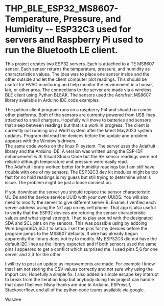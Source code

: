 # THP_BLE_ESP32_MS8607- Temperature, Pressure, and Humidity -- ESP32C3 used for servers and Raspberry Pi used to run the Bluetooth LE client.

This project creates two ESP32 servers.  Each is attached to a TE MS8607 sensor.  Each sensor returns the temperature, pressure, and humidity as characteristics values. 
The idea was to place one sensor inside and the other outside and let the client computer plot readings.  This should be useful for HVAC monitoring and help
monitor the environment in a house, lab, or other area.  The connections to the server are made via a wireless BLE client using Python BLEAK.   The sensors used the 
Adrafruit MS8607 library available in Arduino IDE code examples.  

The python client program runs on a raspberry Pi4 and should run under other platforms.  Both of the sensors are currently powered from USB lines attached to 
small chargers.  Hopefully will move to batteries and sensors that sleep between readings but that is a work in progress.  The client is currently not running 
on a  Win11 system after the latest May2023 system updates. Program did read the devices before the update and problem appears with the Window's drivers.  
The same code works on the linux Pi system.  The server uses the Adafruit library and the Arduino IDE.  A version was written using the ESP-IDF enhancement with 
Visual Studio Code but the RH sensor readings were not reliable although temperature and pressure were easily read.  
The Adafruit library worked better for humidity readings but I am still have trouble with one of my sensors.  The ESP32C3 dev kit modules might be too fast 
for no hold readings is my guess but still trying to determine what is issue. The problem might be just a loose connection. 

If you download the server you should replace the sensor characteristic UUIDs and the device service UUID with your own UUIDS.   You will also need to modify the
server to give different server BLEname.  I verified each server address using the Nrf app on my cell phone.  That app is also useful to verify that the
ESP32 devices are returing the sensor characteristic values and what signal strength.  I had to play around with the designated SDA and SCL pins on my sensors.  This was possible using by addoing Wire.begin(SDA,SCL) to  setup.  I set the pins for my devices before the program jumps to the MS8607 defaults.  If wire has already begun apparently the library does not try to modify.  My ESP32C3 did not have the default I2C lines as the library expected and if both sensors used the same pins I appeared to get a conflict which surprised me.  I used pins 5,6 for one server and 2,3 for the other.

I will try to post an update as improvements are made.  For example I know that I am not storing the CSV values correctly and not sure why using the import csv. 
Hopefully a simple fix.  I also added a simple escape key interupt to break from the iteration loop but anybody doing this project can handle that case I believe.
Msny thanks are due to Arduino, ESPressif, Stackoverflow, and all of the python code teams available via google.

Waszee

